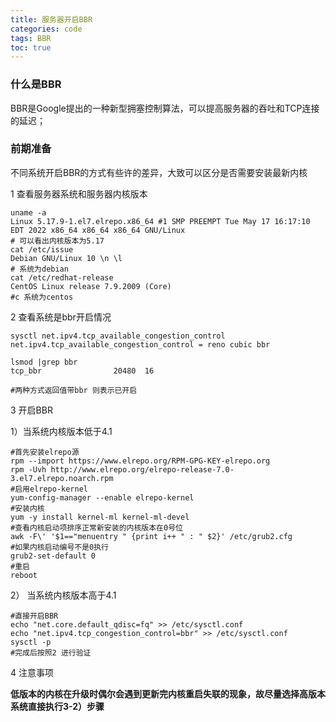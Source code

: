 ```yaml
---
title: 服务器开启BBR
categories: code
tags: BBR
toc: true
---
```


### 什么是BBR

BBR是Google提出的一种新型拥塞控制算法，可以提高服务器的吞吐和TCP连接的延迟；

### 前期准备

不同系统开启BBR的方式有些许的差异，大致可以区分是否需要安装最新内核

1 查看服务器系统和服务器内核版本

```shell
uname -a
Linux 5.17.9-1.el7.elrepo.x86_64 #1 SMP PREEMPT Tue May 17 16:17:10 EDT 2022 x86_64 x86_64 x86_64 GNU/Linux
# 可以看出内核版本为5.17
cat /etc/issue
Debian GNU/Linux 10 \n \l
# 系统为debian
cat /etc/redhat-release
CentOS Linux release 7.9.2009 (Core)
#c 系统为centos
```

2 查看系统是bbr开启情况

```shell
sysctl net.ipv4.tcp_available_congestion_control
net.ipv4.tcp_available_congestion_control = reno cubic bbr

lsmod |grep bbr
tcp_bbr                20480  16

#两种方式返回值带bbr 则表示已开启
```



3 开启BBR

1）当系统内核版本低于4.1

```shell
#首先安装elrepo源
rpm --import https://www.elrepo.org/RPM-GPG-KEY-elrepo.org
rpm -Uvh http://www.elrepo.org/elrepo-release-7.0-3.el7.elrepo.noarch.rpm
#启用elrepo-kernel
yum-config-manager --enable elrepo-kernel
#安装内核
yum -y install kernel-ml kernel-ml-devel
#查看内核启动项排序正常新安装的内核版本在0号位
awk -F\' '$1=="menuentry " {print i++ " : " $2}' /etc/grub2.cfg
#如果内核启动编号不是0执行
grub2-set-default 0
#重启
reboot
```

2） 当系统内核版本高于4.1

```shell
#直接开启BBR
echo "net.core.default_qdisc=fq" >> /etc/sysctl.conf
echo "net.ipv4.tcp_congestion_control=bbr" >> /etc/sysctl.conf
sysctl -p
#完成后按照2 进行验证
```

4 注意事项

**低版本的内核在升级时偶尔会遇到更新完内核重启失联的现象，故尽量选择高版本系统直接执行3-2）步骤**
